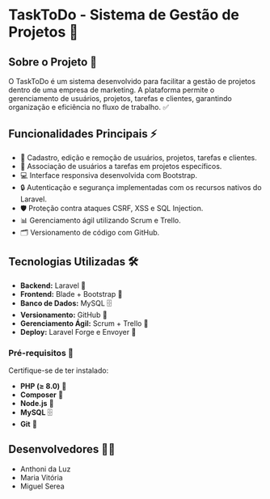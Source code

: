 # TaskToDo - Sistema de Gestão de Projetos 🚀

## Sobre o Projeto 🏢

O TaskToDo é um sistema desenvolvido para facilitar a gestão de projetos dentro de uma empresa de marketing. A plataforma permite o gerenciamento de usuários, projetos, tarefas e clientes, garantindo organização e eficiência no fluxo de trabalho. ✅

## Funcionalidades Principais ⚡

- 📌 Cadastro, edição e remoção de usuários, projetos, tarefas e clientes.
- 👥 Associação de usuários a tarefas em projetos específicos.
- 💻 Interface responsiva desenvolvida com Bootstrap.
- 🔒 Autenticação e segurança implementadas com os recursos nativos do Laravel.
- 🛡️ Proteção contra ataques CSRF, XSS e SQL Injection.
- 📊 Gerenciamento ágil utilizando Scrum e Trello.
- 🗂️ Versionamento de código com GitHub.

## Tecnologias Utilizadas 🛠️

- **Backend:** Laravel 🐘
- **Frontend:** Blade + Bootstrap 🎨
- **Banco de Dados:** MySQL 🗄️
- **Versionamento:** GitHub 🛜
- **Gerenciamento Ágil:** Scrum + Trello 📌
- **Deploy:** Laravel Forge e Envoyer 🚀

### Pré-requisitos 📌

Certifique-se de ter instalado:
- **PHP (≥ 8.0)** 🐘
- **Composer** 🎼
- **Node.js** 🌿
- **MySQL** 🗄️
- **Git** 🔗

## Desenvolvedores 👩‍💻

- Anthoni da Luz
- Maria Vitória
- Miguel Serea
